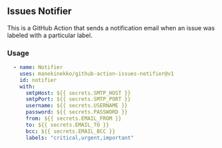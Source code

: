 ## Issues Notifier

This is a GitHub Action that sends a notification email when an issue was labeled with a particular label.


### Usage

```yml
  - name: Notifier
    uses: manekinekko/github-action-issues-notifier@v1
    id: notifier
    with:
      smtpHost: ${{ secrets.SMTP_HOST }}
      smtpPort: ${{ secrets.SMTP_PORT }}
      username: ${{ secrets.USERNAME }}
      password: ${{ secrets.PASSWORD }}
      from: ${{ secrets.EMAIL_FROM }}
      to: ${{ secrets.EMAIL_TO }}
      bcc: ${{ secrets.EMAIL_BCC }}
      labels: "critical,urgent,important"
```
